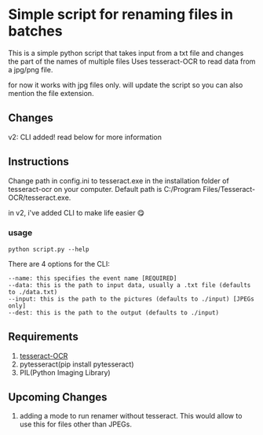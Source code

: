 # Simple script for renaming files in batches

This is a simple python script that takes input from a txt file and changes the part of the names of multiple files
Uses tesseract-OCR to read data from a jpg/png file.

for now it works with jpg files only. will update the script so you can also mention the file extension.

## Changes
v2: CLI added! read below for more information

## Instructions
Change path in config.ini to tesseract.exe in the installation folder of tesseract-ocr on your computer. Default path is C:/Program Files/Tesseract-OCR/tesseract.exe.


in v2, i've added CLI to make life easier 😋
### usage
```
python script.py --help
```
There are 4 options for the CLI:
    
    --name: this specifies the event name [REQUIRED]
    --data: this is the path to input data, usually a .txt file (defaults to ./data.txt)
    --input: this is the path to the pictures (defaults to ./input) [JPEGs only]
    --dest: this is the path to the output (defaults to ./input)

## Requirements
1. [tesseract-OCR](https://github.com/UB-Mannheim/tesseract/wiki)
2. pytesseract(pip install pytesseract)
3. PIL(Python Imaging Library)

## Upcoming Changes
1. adding a mode to run renamer without tesseract. This would allow to use this for files other than JPEGs.
